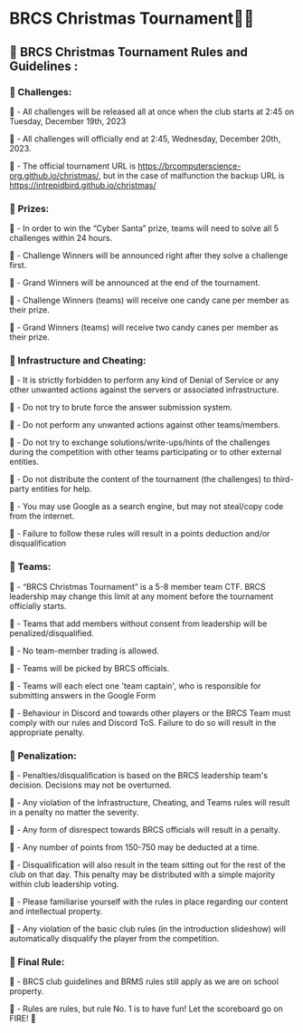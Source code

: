 # BRCS Christmas Tournament🎅🎄

## 🎅 BRCS Christmas Tournament Rules and Guidelines :

### 🎅 Challenges:

🎄 - All challenges will be released all at once when the club starts at 2:45 on Tuesday, December 19th, 2023

🎄 - All challenges will officially end at 2:45, Wednesday, December 20th, 2023.

🎄 - The official tournament URL is https://brcomputerscience-org.github.io/christmas/, but in the case of malfunction the backup URL is https://intrepidbird.github.io/christmas/

### 🎅 Prizes:

🎄 - In order to win the “Cyber Santa” prize, teams will need to solve all 5 challenges within 24 hours.

🎄 - Challenge Winners will be announced right after they solve a challenge first.

🎄 - Grand Winners will be announced at the end of the tournament.

🎄 - Challenge Winners (teams) will receive one candy cane per member as their prize.

🎄 - Grand Winners (teams) will receive two candy canes per member as their prize.

### 🎅 Infrastructure and Cheating:

🎄 - It is strictly forbidden to perform any kind of Denial of Service or any other unwanted actions against the servers or associated infrastructure.

🎄 - Do not try to brute force the answer submission system.

🎄 - Do not perform any unwanted actions against other teams/members.

🎄 - Do not try to exchange solutions/write-ups/hints of the challenges during the competition with other teams participating or to other external entities.

🎄 - Do not distribute the content of the tournament (the challenges) to third-party entities for help.

🎄 - You may use Google as a search engine, but may not steal/copy code from the internet.

🎄 - Failure to follow these rules will result in a points deduction and/or disqualification

### 🎅 Teams:

🎄 - “BRCS Christmas Tournament” is a 5-8 member team CTF. BRCS leadership may change this limit at any moment before the tournament officially starts.

🎄 - Teams that add members without consent from leadership will be penalized/disqualified.

🎄 - No team-member trading is allowed.

🎄 - Teams will be picked by BRCS officials.

🎄 - Teams will each elect one 'team captain', who is responsible for submitting answers in the Google Form

🎄 - Behaviour in Discord and towards other players or the BRCS Team must comply with our rules and Discord ToS. Failure to do so will result in the appropriate penalty.

### 🎅 Penalization:

🎄 - Penalties/disqualification is based on the BRCS leadership team's decision. Decisions may not be overturned.

🎄 - Any violation of the Infrastructure, Cheating, and Teams rules will result in a penalty no matter the severity.

🎄 - Any form of disrespect towards BRCS officials will result in a penalty.

🎄 - Any number of points from 150-750 may be deducted at a time.

🎄 - Disqualification will also result in the team sitting out for the rest of the club on that day. This penalty may be distributed with a simple majority within club leadership voting.

🎄 - Please familiarise yourself with the rules in place regarding our content and intellectual property.

🎄 - Any violation of the basic club rules (in the introduction slideshow) will automatically disqualify the player from the competition.

### 🎅 Final Rule:

🎄 - BRCS club guidelines and BRMS rules still apply as we are on school property.

🎄 - Rules are rules, but rule No. 1 is to have fun! Let the scoreboard go on FIRE! 🎉

